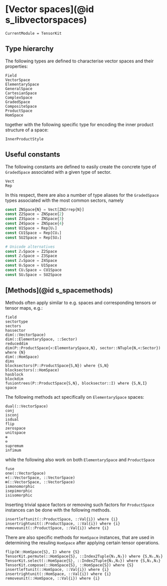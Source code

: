 # [Vector spaces](@id s_libvectorspaces)

```@meta
CurrentModule = TensorKit
```

## Type hierarchy

The following types are defined to characterise vector spaces and their properties:

```@docs
Field
VectorSpace
ElementarySpace
GeneralSpace
CartesianSpace
ComplexSpace
GradedSpace
CompositeSpace
ProductSpace
HomSpace
```

together with the following specific type for encoding the inner product structure of
a space:

```@docs
InnerProductStyle
```

## Useful constants

The following constants are defined to easily create the concrete type of `GradedSpace`
associated with a given type of sector.

```@docs
Vect
Rep
```

In this respect, there are also a number of type aliases for the `GradedSpace` types
associated with the most common sectors, namely

```julia
const ZNSpace{N} = Vect[ZNIrrep{N}]
const Z2Space = ZNSpace{2}
const Z3Space = ZNSpace{3}
const Z4Space = ZNSpace{4}
const U1Space = Rep[U₁]
const CU1Space = Rep[CU₁]
const SU2Space = Rep[SU₂]

# Unicode alternatives
const ℤ₂Space = Z2Space
const ℤ₃Space = Z3Space
const ℤ₄Space = Z4Space
const U₁Space = U1Space
const CU₁Space = CU1Space
const SU₂Space = SU2Space
```

## [Methods](@id s_spacemethods)

Methods often apply similar to e.g. spaces and corresponding tensors or tensor maps, e.g.:

```@docs
field
sectortype
sectors
hassector
dim(::VectorSpace)
dim(::ElementarySpace, ::Sector)
reduceddim
dim(P::ProductSpace{<:ElementarySpace,N}, sector::NTuple{N,<:Sector}) where {N}
dim(::HomSpace)
dims
blocksectors(P::ProductSpace{S,N}) where {S,N}
blocksectors(::HomSpace)
hasblock
blockdim
fusiontrees(P::ProductSpace{S,N}, blocksector::I) where {S,N,I}
space
```

The following methods act specifically on `ElementarySpace` spaces:

```@docs
dual(::VectorSpace)
conj
isconj
isdual
flip
zerospace
unitspace
⊕
⊖
supremum
infimum
```

while the following also work on both `ElementarySpace` and `ProductSpace`

```@docs
fuse
one(::VectorSpace)
⊗(::VectorSpace, ::VectorSpace)
⊠(::VectorSpace, ::VectorSpace)
ismonomorphic
isepimorphic
isisomorphic
```

Inserting trivial space factors or removing such factors for `ProductSpace` instances
can be done with the following methods.
```@docs
insertleftunit(::ProductSpace, ::Val{i}) where {i}
insertrightunit(::ProductSpace, ::Val{i}) where {i}
removeunit(::ProductSpace, ::Val{i}) where {i}
```

There are also specific methods for `HomSpace` instances, that are used in determining
the resuling `HomSpace` after applying certain tensor operations.

```@docs
flip(W::HomSpace{S}, I) where {S}
TensorKit.permute(::HomSpace{S}, ::Index2Tuple{N₁,N₂}) where {S,N₁,N₂}
TensorKit.select(::HomSpace{S}, ::Index2Tuple{N₁,N₂}) where {S,N₁,N₂}
TensorKit.compose(::HomSpace{S}, ::HomSpace{S}) where {S}
insertleftunit(::HomSpace, ::Val{i}) where {i}
insertrightunit(::HomSpace, ::Val{i}) where {i}
removeunit(::HomSpace, ::Val{i}) where {i}
```
